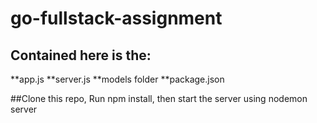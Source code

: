 # go-fullstack-assignment

## Contained here is the:

**app.js
**server.js
**models folder
**package.json

##Clone this repo, Run npm install, then start the server using nodemon server
